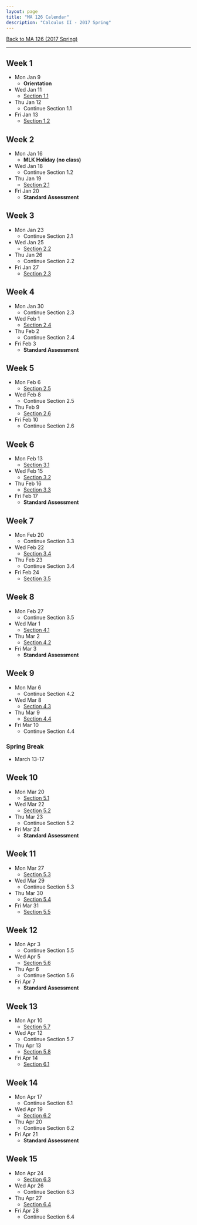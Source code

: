 ```yaml
---
layout: page
title: "MA 126 Calendar"
description: "Calculus II - 2017 Spring"
---
```


[Back to MA 126 (2017 Spring)](..)

---

## Week 1

* Mon Jan 9
    - **Orientation**
* Wed Jan 11
    - [Section 1.1](/resources/calculus2/1/1/)
* Thu Jan 12
    - Continue Section 1.1
* Fri Jan 13
    - [Section 1.2](/resources/calculus2/1/2/)


## Week 2

* Mon Jan 16
    - **MLK Holiday (no class)**
* Wed Jan 18
    - Continue Section 1.2
* Thu Jan 19
    - [Section 2.1](/resources/calculus2/2/1/)
* Fri Jan 20
    - **Standard Assessment**


## Week 3

* Mon Jan 23
    - Continue Section 2.1
* Wed Jan 25
    - [Section 2.2](/resources/calculus2/2/2/)
* Thu Jan 26
    - Continue Section 2.2
* Fri Jan 27
    - [Section 2.3](/resources/calculus2/2/3/)


## Week 4

* Mon Jan 30
    - Continue Section 2.3
* Wed Feb 1
    - [Section 2.4](/resources/calculus2/2/4/)
* Thu Feb 2
    - Continue Section 2.4
* Fri Feb 3
    - **Standard Assessment**


## Week 5

* Mon Feb 6
    - [Section 2.5](/resources/calculus2/2/5/)
* Wed Feb 8
    - Continue Section 2.5
* Thu Feb 9
    - [Section 2.6](/resources/calculus2/2/6/)
* Fri Feb 10
    - Continue Section 2.6


## Week 6

* Mon Feb 13
    - [Section 3.1](/resources/calculus2/3/1/)
* Wed Feb 15
    - [Section 3.2](/resources/calculus2/3/2/)
* Thu Feb 16
    - [Section 3.3](/resources/calculus2/3/3/)
* Fri Feb 17
    - **Standard Assessment**


## Week 7

* Mon Feb 20
    - Continue Section 3.3
* Wed Feb 22
    - [Section 3.4](/resources/calculus2/3/4/)
* Thu Feb 23
    - Continue Section 3.4
* Fri Feb 24
    - [Section 3.5](/resources/calculus2/3/5/)


## Week 8

* Mon Feb 27
    - Continue Section 3.5
* Wed Mar 1
    - [Section 4.1](/resources/calculus2/4/1/)
* Thu Mar 2
    - [Section 4.2](/resources/calculus2/4/2/)
* Fri Mar 3
    - **Standard Assessment**


## Week 9

* Mon Mar 6
    - Continue Section 4.2
* Wed Mar 8
    - [Section 4.3](/resources/calculus2/4/3/)
* Thu Mar 9
    - [Section 4.4](/resources/calculus2/4/3/)
* Fri Mar 10
    - Continue Section 4.4


### Spring Break

* March 13-17


## Week 10

* Mon Mar 20
    - [Section 5.1](/resources/calculus2/5/1/)
* Wed Mar 22
    - [Section 5.2](/resources/calculus2/5/2/)
* Thu Mar 23
    - Continue Section 5.2
* Fri Mar 24
    - **Standard Assessment**


## Week 11

* Mon Mar 27
    - [Section 5.3](/resources/calculus2/5/3/)
* Wed Mar 29
    - Continue Section 5.3
* Thu Mar 30
    - [Section 5.4](/resources/calculus2/5/4/)
* Fri Mar 31
    - [Section 5.5](/resources/calculus2/5/5/)


## Week 12

* Mon Apr 3
    - Continue Section 5.5
* Wed Apr 5
    - [Section 5.6](/resources/calculus2/5/6/)
* Thu Apr 6
    - Continue Section 5.6
* Fri Apr 7
    - **Standard Assessment**


## Week 13

* Mon Apr 10
    - [Section 5.7](/resources/calculus2/5/7/)
* Wed Apr 12
    - Continue Section 5.7
* Thu Apr 13
    - [Section 5.8](/resources/calculus2/5/8/)
* Fri Apr 14
    - [Section 6.1](/resources/calculus2/6/1/)


## Week 14

* Mon Apr 17
    - Continue Section 6.1
* Wed Apr 19
    - [Section 6.2](/resources/calculus2/6/2/)
* Thu Apr 20
    - Continue Section 6.2
* Fri Apr 21
    - **Standard Assessment**

## Week 15

* Mon Apr 24
    - [Section 6.3](/resources/calculus2/6/3/)
* Wed Apr 26
    - Continue Section 6.3
* Thu Apr 27
    - [Section 6.4](/resources/calculus2/6/4/)
* Fri Apr 28
    - Continue Section 6.4
